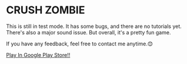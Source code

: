 # CRUSH ZOMBIE

This is still in test mode. It has some bugs, and there are no tutorials yet. There's also a major sound issue. But overall, it's a pretty fun game.

If you have any feedback, feel free to contact me anytime.😊
 
[Play In Google Play Store!!](https://play.google.com/store/apps/details?id=com.nerdgames.crushzombie&hl=ko)

